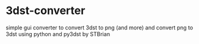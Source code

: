 # 3dst-converter
simple gui converter to convert 3dst to png (and more) and convert png to 3dst using python and py3dst by STBrian 
